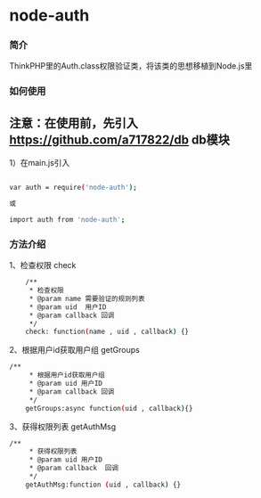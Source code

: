 # node-auth
### 简介
ThinkPHP里的Auth.class权限验证类，将该类的思想移植到Node.js里


### 如何使用

## 注意：在使用前，先引入 https://github.com/a717822/db db模块

1）在main.js引入
``` bash

var auth = require('node-auth');

或

import auth from 'node-auth';

```

### 方法介绍

1、检查权限 check

``` bash
    /**
     * 检查权限
     * @param name 需要验证的规则列表
     * @param uid  用户ID
     * @param callback 回调
     */
    check: function(name , uid , callback) {}
```

2、根据用户id获取用户组  getGroups

``` bash
/**
     * 根据用户id获取用户组
     * @param uid 用户ID
     * @param callback 回调
     */
    getGroups:async function(uid , callback){}
```

3、获得权限列表 getAuthMsg
``` bash
/**
     * 获得权限列表
     * @param uid 用户ID
     * @param callback  回调
     */
    getAuthMsg:function (uid , callback) {}
```
